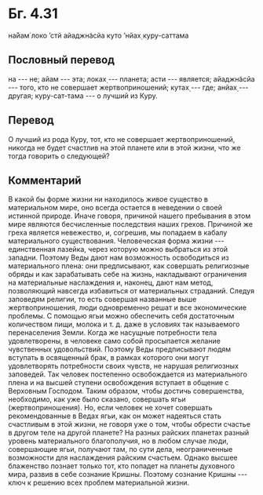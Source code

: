 # Бг. 4.31
на̄йам̇ локо ’стй айаджн̃асйа
куто ’нйах̣ куру-саттама
## Пословный перевод

на --- не; айам --- эта; локах̣ --- планета; асти --- является;
айаджн̃асйа --- того, кто не совершает жертвоприношений; кутах̣ --- где;
анйах̣ --- другая; куру-сат-тама --- о лучший из Куру.

## Перевод

О лучший из рода Куру, тот, кто не совершает жертвоприношений, никогда
не будет счастлив на этой планете или в этой жизни, что же тогда
говорить о следующей?

## Комментарий

В какой бы форме жизни ни находилось живое существо в материальном мире,
оно всегда остается в неведении о своей истинной природе. Иначе говоря,
причиной нашего пребывания в этом мире являются бесчисленные последствия
наших грехов. Причиной же греха является невежество, и, согрешив, мы
попадаем в кабалу материального существования. Человеческая форма жизни
--- единственная лазейка, через которую можно выбраться из этой западни.
Поэтому Веды дают нам возможность освободиться из материального плена:
они предписывают, как совершать религиозные обряды и как зарабатывать
себе на жизнь, накладывают ограничения на материальные наслаждения и,
наконец, дают нам метод, позволяющий навсегда избавиться от материальных
страданий. Следуя заповедям религии, то есть совершая названные выше
жертвоприношения, люди одновременно решат и все экономические проблемы.
С помощью ягьи можно обеспечить себя достаточным количеством пищи,
молока и т. д. даже в условиях так называемого перенаселения Земли.
Когда же насущные потребности тела удовлетворены, в человеке само собой
просыпается желание чувственных удовольствий. Поэтому Веды предписывают
людям вступать в освященный брак, в рамках которого они могут
удовлетворять потребности своих чувств, не нарушая религиозных
заповедей. Так человек постепенно освобождается из материального плена и
на высшей ступени освобождения вступает в общение с Верховным Господом.
Таким образом, чтобы достичь совершенства, необходимо, как уже было
сказано, совершать ягьи (жертвоприношения). Но, если человек не хочет
совершать рекомендованные в Ведах ягьи, как он может надеяться стать
счастливым в этой жизни, не говоря уже о том, чтобы обрести счастье в
другом теле на другой планете? На разных райских планетах разный уровень
материального благополучия, но в любом случае люди, совершающие ягьи,
получают там, по сути дела, неограниченные возможности для наслаждения
райским счастьем. Однако высшее блаженство познает только тот, кто
попадет на планеты духовного мира, развив в себе сознание Кришны.
Поэтому сознание Кришны --- ключ к решению всех проблем материальной
жизни.

